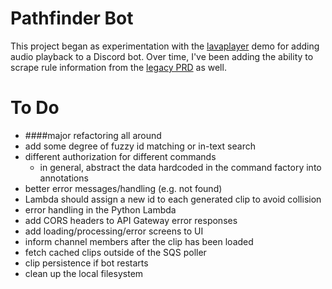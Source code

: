 # Pathfinder Bot
This project began as experimentation with the [lavaplayer](https://github.com/sedmelluq/lavaplayer/tree/master/demo-jda)
demo for adding audio playback to a Discord bot. Over time, I've been adding the ability to scrape rule information from
the [legacy PRD](https://legacy.aonprd.com/) as well.

# To Do
* ####major refactoring all around
* add some degree of fuzzy id matching or in-text search
* different authorization for different commands
  * in general, abstract the data hardcoded in the command factory into annotations
* better error messages/handling (e.g. not found)
* Lambda should assign a new id to each generated clip to avoid collision
* error handling in the Python Lambda
* add CORS headers to API Gateway error responses
* add loading/processing/error screens to UI
* inform channel members after the clip has been loaded
* fetch cached clips outside of the SQS poller
* clip persistence if bot restarts
* clean up the local filesystem